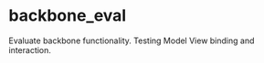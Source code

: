 backbone_eval
=============

Evaluate backbone functionality. Testing Model View binding and interaction.
